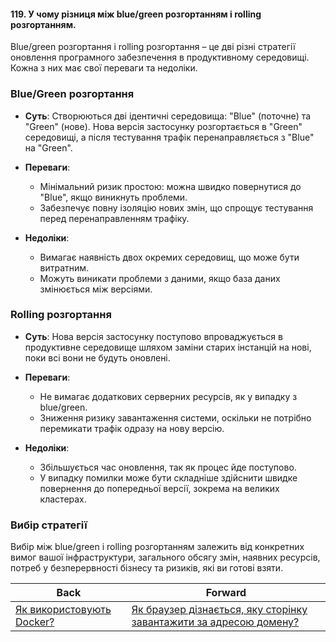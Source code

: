#### 119. У чому різниця між blue/green розгортанням і rolling розгортанням.

Blue/green розгортання і rolling розгортання – це дві різні стратегії оновлення програмного забезпечення в продуктивному середовищі. Кожна з них має свої переваги та недоліки.

### Blue/Green розгортання

- **Суть**: Створюються дві ідентичні середовища: "Blue" (поточне) та "Green" (нове). Нова версія застосунку розгортається в "Green" середовищі, а після тестування трафік перенаправляється з "Blue" на "Green".
  
- **Переваги**:
  - Мінімальний ризик простою: можна швидко повернутися до "Blue", якщо виникнуть проблеми.
  - Забезпечує повну ізоляцію нових змін, що спрощує тестування перед перенаправленням трафіку.
  
- **Недоліки**:
  - Вимагає наявність двох окремих середовищ, що може бути витратним.
  - Можуть виникати проблеми з даними, якщо база даних змінюється між версіями.

### Rolling розгортання

- **Суть**: Нова версія застосунку поступово впроваджується в продуктивне середовище шляхом заміни старих інстанцій на нові, поки всі вони не будуть оновлені.

- **Переваги**:
  - Не вимагає додаткових серверних ресурсів, як у випадку з blue/green.
  - Зниження ризику завантаження системи, оскільки не потрібно перемикати трафік одразу на нову версію.
  
- **Недоліки**:
  - Збільшується час оновлення, так як процес йде поступово.
  - У випадку помилки може бути складніше здійснити швидке повернення до попередньої версії, зокрема на великих кластерах.

### Вибір стратегії

Вибір між blue/green і rolling розгортанням залежить від конкретних вимог вашої інфраструктури, загального обсягу змін, наявних ресурсів, потреб у безперервності бізнесу та ризиків, які ви готові взяти.

| Back | Forward |
|---|---|
| [Як використовують Docker?](/ua/middle/devops/how-is-docker-used.md)  | [Як браузер дізнається, яку сторінку завантажити за адресою домену?](/ua/middle/networking/how-does-the-browser-know-which-page-to-load-from-the-domain-address.md) |